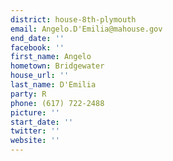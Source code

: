 ```yaml
---
district: house-8th-plymouth
email: Angelo.D'Emilia@mahouse.gov
end_date: ''
facebook: ''
first_name: Angelo
hometown: Bridgewater
house_url: ''
last_name: D'Emilia
party: R
phone: (617) 722-2488
picture: ''
start_date: ''
twitter: ''
website: ''
---
```

